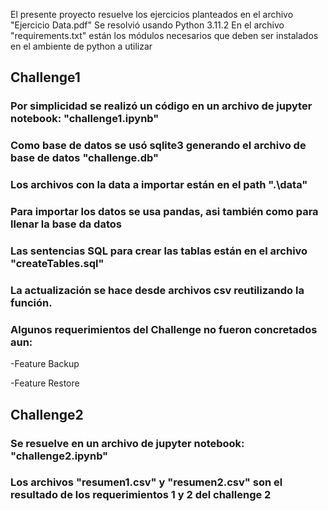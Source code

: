 El presente proyecto resuelve los ejercicios planteados en el archivo "Ejercicio Data.pdf"
Se resolvió usando Python 3.11.2
En el archivo "requirements.txt" están los módulos necesarios que deben ser instalados en el ambiente de python a utilizar

## Challenge1 
### Por simplicidad se realizó un código en un archivo de jupyter notebook: "challenge1.ipynb"
### Como base de datos se usó sqlite3 generando el archivo de base de datos "challenge.db"
### Los archivos con la data a importar están en el path ".\data\"
### Para importar los datos se usa pandas, asi también como para llenar la base da datos
### Las sentencias SQL para crear las tablas están en el archivo "createTables.sql"
### La actualización se hace desde archivos csv reutilizando la función.
### Algunos requerimientos del Challenge no fueron concretados aun:
-Feature Backup

-Feature Restore

## Challenge2
### Se resuelve en un archivo de jupyter notebook: "challenge2.ipynb"
### Los archivos "resumen1.csv" y "resumen2.csv" son el resultado de los requerimientos 1 y 2 del challenge 2

